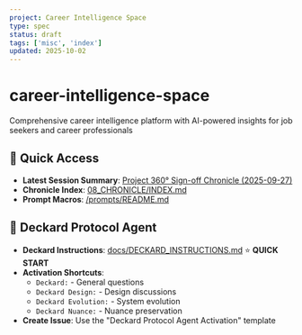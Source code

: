 ```yaml
---
project: Career Intelligence Space
type: spec
status: draft
tags: ['misc', 'index']
updated: 2025-10-02
---
```


# career-intelligence-space
Comprehensive career intelligence platform with AI-powered insights for job seekers and career professionals

## 🚀 Quick Access
- **Latest Session Summary**: [Project 360° Sign-off Chronicle (2025-09-27)](./08_CHRONICLE/20250927_Project-360-Signoff.md)
- **Chronicle Index**: [08_CHRONICLE/INDEX.md](./08_CHRONICLE/INDEX.md)
- **Prompt Macros**: [/prompts/README.md](./prompts/README.md)

## 🤖 Deckard Protocol Agent
- **Deckard Instructions**: [docs/DECKARD_INSTRUCTIONS.md](./docs/DECKARD_INSTRUCTIONS.md) ⭐ **QUICK START**
- **Activation Shortcuts**: 
  - `Deckard:` - General questions
  - `Deckard Design:` - Design discussions
  - `Deckard Evolution:` - System evolution
  - `Deckard Nuance:` - Nuance preservation
- **Create Issue**: Use the "Deckard Protocol Agent Activation" template


















